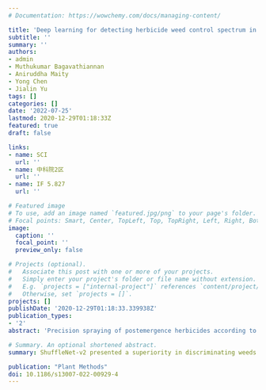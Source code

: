 ```yaml
---
# Documentation: https://wowchemy.com/docs/managing-content/

title: 'Deep learning for detecting herbicide weed control spectrum in turfgrass'
subtitle: ''
summary: ''
authors:
- admin
- Muthukumar Bagavathiannan
- Aniruddha Maity
- Yong Chen
- Jialin Yu
tags: []
categories: []
date: '2022-07-25'
lastmod: 2020-12-29T01:18:33Z
featured: true
draft: false

links:
- name: SCI
  url: ''
- name: 中科院2区
  url: ''
- name: IF 5.827
  url: ''

# Featured image
# To use, add an image named `featured.jpg/png` to your page's folder.
# Focal points: Smart, Center, TopLeft, Top, TopRight, Left, Right, BottomLeft, Bottom, BottomRight.
image:
  caption: ''
  focal_point: ''
  preview_only: false

# Projects (optional).
#   Associate this post with one or more of your projects.
#   Simply enter your project's folder or file name without extension.
#   E.g. `projects = ["internal-project"]` references `content/project/deep-learning/index.md`.
#   Otherwise, set `projects = []`.
projects: []
publishDate: '2020-12-29T01:18:33.339938Z'
publication_types:
- '2'
abstract: 'Precision spraying of postemergence herbicides according to the herbicide weed control spectrum can substantially reduce herbicide input. The objective of this research was to evaluate the effectiveness of using deep convolutional neural networks (DCNNs) for detecting and discriminating weeds growing in turfgrass based on their susceptibility to ACCase-inhibiting and synthetic auxin herbicides. GoogLeNet, MobileNet-v3, ShuffleNet-v2, and VGGNet were trained to discriminate the vegetation into three categories based on the herbicide weed control spectrum: weeds susceptible to ACCase-inhibiting herbicides, weeds susceptible to synthetic auxin herbicides, and turfgrass without weed infestation (no herbicide). ShuffleNet-v2 and VGGNet showed high overall accuracy (≥ 0.999) and F1 scores (≥ 0.998) in the validation and testing datasets to detect and discriminate weeds susceptible to ACCase-inhibiting and synthetic auxin herbicides. The inference time of ShuffleNet-v2 was similar to MobileNet-v3, but noticeably faster than GoogLeNet and VGGNet. ShuffleNet-v2 was the most efficient and reliable model among the neural networks evaluated. These results demonstrated that the DCNNs trained based on the herbicide weed control spectrum could detect and discriminate weeds based on their susceptibility to selective herbicides, allowing the precision spraying of particular herbicides to susceptible weeds and thereby saving more herbicides. The proposed method can be used in a machine vision-based autonomous spot-spraying system of smart sprayers.'

# Summary. An optional shortened abstract.
summary: ShuffleNet-v2 presented a superiority in discriminating weeds based on their susceptibility to herbicides compared to when it was used to detect and discriminate individual weed species. Effective discrimination of weed species based on the herbicide weed control spectrum allows the smart sprayer to spray particular herbicides to control the susceptible weeds, thereby saving more herbicides.

publication: "Plant Methods"
doi: 10.1186/s13007-022-00929-4
---
```

